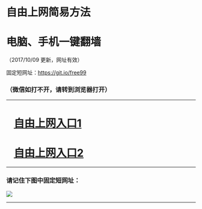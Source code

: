 ﻿# 自由上网简易方法

# 电脑、手机一键翻墙

（2017/10/09 更新，网址有效）

固定短网址：https://git.io/free99

### （微信如打不开，请转到浏览器打开）


***





# &nbsp;&nbsp; <a href="http://ft2027430456.fwq-tz-1001.info/fwqtz01.html?t=100900111643 " target="_blank">自由上网入口1</a>
# &nbsp;&nbsp; <a href="http://ft3157230816.fwq-tz-1002.info/fwqtz02.html?t=100900130257 " target="_blank">自由上网入口2</a>
***

### 请记住下图中固定短网址：

<img src="https://s3-us-west-2.amazonaws.com/fwq-1001/yjfq-20170905okok.png" /> 


***

